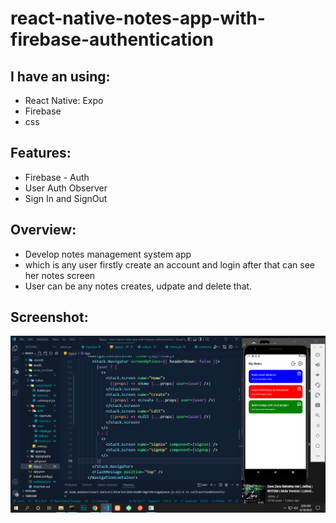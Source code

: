 # react-native-notes-app-with-firebase-authentication

<div>

<h2> I have an using: </h2>
<ul> 
   <li>React Native: Expo</li>
   <li>Firebase</li>
   <li>css</li>
</ul>

<h2> Features: </h2>
<ul> 
   <li>Firebase - Auth</li>
   <li>User Auth Observer</li>
   <li>Sign In and SignOut</li>
</ul>

<h2> Overview: </h2>
<ul> 
   <li>Develop notes management system app</li>
   <li>which is any user firstly create an account and login after that can see her notes screen</li>
   <li>User can be any notes creates, udpate and delete that.</li>
</ul>
</div>

<h2> Screenshot: </h2>
<div> </div>
<img src='./assets/screenshots/Capture.PNG' />
